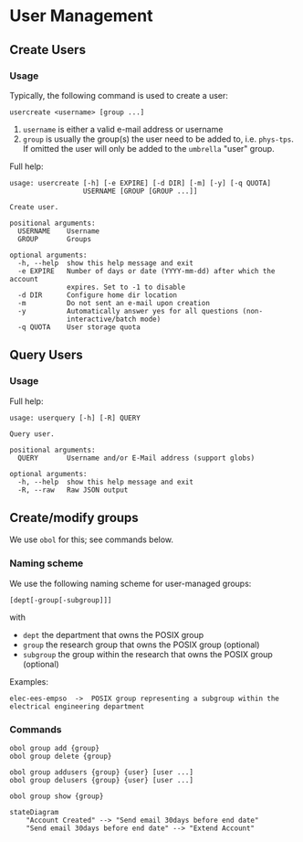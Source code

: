 # User Management

## Create Users

### Usage

Typically, the following command is used to create a user:
```shell
usercreate <username> [group ...]
```

1. `username` is either a valid e-mail address or username
2. `group` is usually the group(s) the user need to be added to, i.e. `phys-tps`. If omitted the user will only be added to the `umbrella` "user" group.


Full help:
```shell
usage: usercreate [-h] [-e EXPIRE] [-d DIR] [-m] [-y] [-q QUOTA]
                  USERNAME [GROUP [GROUP ...]]

Create user.

positional arguments:
  USERNAME    Username
  GROUP       Groups

optional arguments:
  -h, --help  show this help message and exit
  -e EXPIRE   Number of days or date (YYYY-mm-dd) after which the account
              expires. Set to -1 to disable
  -d DIR      Configure home dir location
  -m          Do not sent an e-mail upon creation
  -y          Automatically answer yes for all questions (non-
              interactive/batch mode)
  -q QUOTA    User storage quota
```

## Query Users

### Usage

Full help:
```shell
usage: userquery [-h] [-R] QUERY

Query user.

positional arguments:
  QUERY       Username and/or E-Mail address (support globs)

optional arguments:
  -h, --help  show this help message and exit
  -R, --raw   Raw JSON output
```

## Create/modify groups

We use `obol` for this; see commands below.

### Naming scheme

We use the following naming scheme for user-managed groups:

```
[dept[-group[-subgroup]]]
```

with

* `dept` the department that owns the POSIX group
* `group` the research group that owns the POSIX group (optional)
* `subgroup` the group within the research that owns the POSIX group (optional)

Examples:

```
elec-ees-empso  ->  POSIX group representing a subgroup within the electrical engineering department
```

### Commands

```
obol group add {group}
obol group delete {group}

obol group addusers {group} {user} [user ...]
obol group delusers {group} {user} [user ...]

obol group show {group}
```

```mermaid
stateDiagram
    "Account Created" --> "Send email 30days before end date"
    "Send email 30days before end date" --> "Extend Account"

``` 

